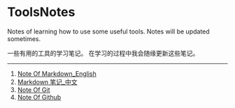 # ToolsNotes

Notes of learning how to use some useful tools.
Notes will be updated sometimes.

一些有用的工具的学习笔记。
在学习的过程中我会随缘更新这些笔记。  

***

1. [Note Of Markdown_English](https://github.com/Tenphun0503/ToolsNotes/blob/main/Markdown/Markdown_en.md)  
2. [Markdown 笔记_中文](https://github.com/Tenphun0503/ToolsNotes/blob/main/Markdown/Markdown_cn.md)
3. [Note Of Git](https://github.com/Tenphun0503/ToolsNotes/blob/main/Git%26GitHub/Git.md)  
4. [Note Of Github](https://github.com/Tenphun0503/ToolsNotes/blob/main/Git%26GitHub/Github.md)


